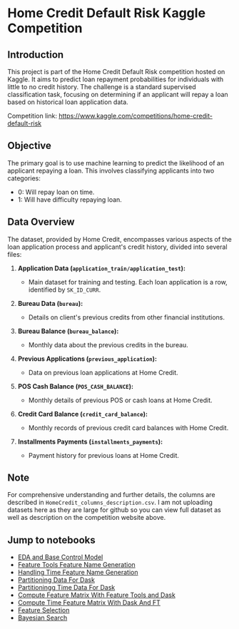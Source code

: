 # Home Credit Default Risk Kaggle Competition

## Introduction
This project is part of the Home Credit Default Risk competition hosted on Kaggle. It aims to predict loan repayment probabilities for individuals with little to no credit history. The challenge is a standard supervised classification task, focusing on determining if an applicant will repay a loan based on historical loan application data.

Competition link: https://www.kaggle.com/competitions/home-credit-default-risk

## Objective
The primary goal is to use machine learning to predict the likelihood of an applicant repaying a loan. This involves classifying applicants into two categories:
* 0: Will repay loan on time.
* 1: Will have difficulty repaying loan.

## Data Overview
The dataset, provided by Home Credit, encompasses various aspects of the loan application process and applicant's credit history, divided into several files:

1. **Application Data (`application_train/application_test`):**
   * Main dataset for training and testing. Each loan application is a row, identified by `SK_ID_CURR`.

2. **Bureau Data (`bureau`):**
   - Details on client's previous credits from other financial institutions.

3. **Bureau Balance (`bureau_balance`):**
   * Monthly data about the previous credits in the bureau.

4. **Previous Applications (`previous_application`):**
   * Data on previous loan applications at Home Credit.

5. **POS Cash Balance (`POS_CASH_BALANCE`):**
   * Monthly details of previous POS or cash loans at Home Credit.

6. **Credit Card Balance (`credit_card_balance`):**
   * Monthly records of previous credit card balances with Home Credit.

7. **Installments Payments (`installments_payments`):**
   * Payment history for previous loans at Home Credit.


## Note
For comprehensive understanding and further details, the columns are described in `HomeCredit_columns_description.csv`. I am not uploading datasets here as they are large for github so you can view full dataset as well as description on the competition website above. 

## Jump to notebooks

 - [EDA and Base Control Model](https://github.com/Giorgi-Tabatadze/home-credit-default-risk-kaggle-home-credit-group/blob/main/starting-model.ipynb)
 - [Feature Tools Feature Name Generation](https://github.com/Giorgi-Tabatadze/home-credit-default-risk-kaggle-home-credit-group/blob/main/generate_feature_names.ipynb)
 - [Handling Time Feature Name Generation](https://github.com/Giorgi-Tabatadze/home-credit-default-risk-kaggle-home-credit-group/blob/main/time_feature_names.ipynb)
  - [Partitioning Data For Dask](https://github.com/Giorgi-Tabatadze/home-credit-default-risk-kaggle-home-credit-group/blob/main/partition_feature_matrix.ipynb)
 - [Partitioningg Time Data For Dask](https://github.com/Giorgi-Tabatadze/home-credit-default-risk-kaggle-home-credit-group/blob/main/time_features_partition.ipynb)
  - [Compute Feature Matrix With Feature Tools and Dask](https://github.com/Giorgi-Tabatadze/home-credit-default-risk-kaggle-home-credit-group/blob/main/compute_feature_matrix.ipynb)
 - [Compute Time Feature Matrix With Dask And FT](https://github.com/Giorgi-Tabatadze/home-credit-default-risk-kaggle-home-credit-group/blob/main/time_features_compute.ipynb)
- [Feature Selection](https://github.com/Giorgi-Tabatadze/home-credit-default-risk-kaggle-home-credit-group/blob/main/feature_selection.ipynb)
 - [Bayesian Search](https://github.com/Giorgi-Tabatadze/home-credit-default-risk-kaggle-home-credit-group/blob/main/baesian_search.ipynb)


